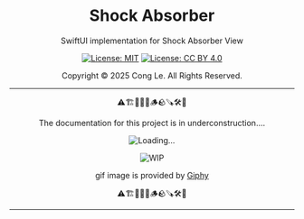<div align="center">
	<h1>
		<strong>Shock Absorber</strong>
	</h1>
    <p>SwiftUI implementation for Shock Absorber View</p>

[![License: MIT](https://img.shields.io/badge/License-MIT-yellow.svg)](LICENSE) [![License: CC BY 4.0](https://licensebuttons.net/l/by/4.0/88x31.png)](LICENSE-CC-BY)

Copyright © 2025 Cong Le. All Rights Reserved.

 
</div>

---

<div align="center">
	
⚠️🏗️🚧🦺🧱🪵🪨🪚🛠️👷

The documentation for this project is in underconstruction....

![Loading...](https://media0.giphy.com/media/v1.Y2lkPTc5MGI3NjExa3VhY2Vxb2diazl5MDJsNnl4bjVvMTY2Z3AxeWU5MHhxODg3am92NiZlcD12MV9pbnRlcm5hbF9naWZfYnlfaWQmY3Q9Zw/wxnsKAVzQNpqnQP0Sl/giphy.gif)

![WIP](https://media4.giphy.com/media/v1.Y2lkPTc5MGI3NjExdTlnZHBka2wycGc0Y3ljM3RpMXAzeTVmN2xiNm43c2YyZG5kYWw3OCZlcD12MV9pbnRlcm5hbF9naWZfYnlfaWQmY3Q9Zw/H6uRKbpM8zNpfu8zwj/giphy.gif)

gif image is provided by [Giphy](https://giphy.com)

⚠️🏗️🚧🦺🧱🪵🪨🪚🛠️👷
	
</div>

----
